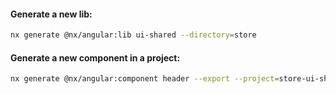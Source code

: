 #### Generate a new lib:

```bash
nx generate @nx/angular:lib ui-shared --directory=store
```

#### Generate a new component in a project:

```bash
nx generate @nx/angular:component header --export --project=store-ui-shared
```
